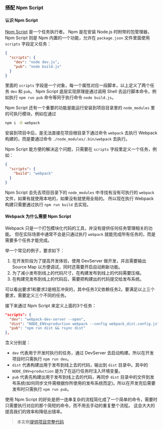 ### 搭配 Npm Script

#### 认识 Npm Script
[Npm Script](https://docs.npmjs.com/misc/scripts) 是一个任务执行者。
Npm 是在安装 Node.js 时附带的包管理器，Npm Script 则是 Npm 内置的一个功能，允许在 `package.json` 文件里面使用 `scripts` 字段定义任务：
```json
{
  "scripts": {
    "dev": "node dev.js",
    "pub": "node build.js"
  }
}
```
里面的 `scripts` 字段是一个对象，每一个属性对应一段脚本，以上定义了两个任务 `dev` 和 `pub`。
Npm Script 底层实现原理是通过调用 Shell 去运行脚本命令，例如执行 `npm run pub` 命令等同于执行命令 `node build.js`。

Npm Script 还有一个重要的功能是能运行安装到项目目录里的 `node_modules` 里的可执行模块，例如在通过
```bash
npm i -D webpack
```
安装到项目中后，是无法直接在项目根目录下通过命令 `webpack` 去执行 Webpack 构建的，而是要通过命令 `./node_modules/.bin/webpack` 去执行。

Npm Script 能方便的解决这个问题，只需要在 `scripts` 字段里定义一个任务，例如：
```json
{
  "scripts": {
    "build": "webpack"
  }
}
```
Npm Script 会先去项目目录下的 `node_modules` 中寻找有没有可执行的 `webpack` 文件，如果有就使用本地的，如果没有就使用全局的。
所以现在执行 Webpack 构建只需要通过执行 `npm run build` 去实现。

#### Webpack 为什么需要 Npm Script
Webpack 只是一个打包模块化代码的工具，并没有提供任何任务管理相关的功能。
但在实际场景中通常不会是只通过执行 `webpack` 就能完成所有任务的，而是需要多个任务才能完成。

举一个常见的例子，要求如下：

1. 在开发阶段为了提高开发体验，使用 DevServer 做开发，并且需要输出 Source Map 以方便调试，同时还需要开启自动刷新功能。
2. 为了减小发布到线上的代码尺寸，在构建发布到线上的代码需要压缩。
3. 在构建完发布到线上的代码后，需要把构建出的代码提交给发布系统。

可以看出要求1和要求2是相互冲突的，其中任务3又依赖任务2。要满足以上三个要求，需要定义三个不同的任务。

接下来通过 Npm Script 来定义上面的3个任务：
```json
"scripts": {
  "dev": "webpack-dev-server --open",
  "dist": "NODE_ENV=production webpack --config webpack_dist.config.js",
  "pub": "npm run dist && rsync dist"
},
```
含义分别是：

- `dev` 代表用于开发时执行的任务，通过 DevServer 去启动构建。所以在开发项目时只需执行 `npm run dev`。
- `dist` 代表构建出用于发布到线上去的代码，输出到 `dist` 目录中。其中的 `NODE_ENV=production` 是为了在运行任务时注入环境变量。
- `pub` 代表先构建出用于发布到线上去的代码，再同步 `dist` 目录中的文件到发布系统(如何同步文件需根据你所使用的发布系统而定)。所以在开发完后需要发布时只需执行 `npm run pub`。

使用 Npm Script 的好处是把一连串复杂的流程简化成了一个简单的命令，需要时只需要执行对应的那个简短的命令，而不用去手动的重复整个流程。
这会大大的提高我们的效率和降低出错率。

> 本实例[提供项目完整代码](http://webpack.wuhaolin.cn/3-15搭配NpmScript.zip)
